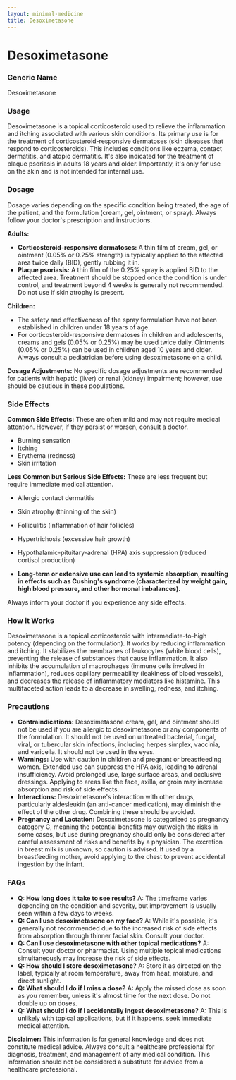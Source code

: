 ```yaml
---
layout: minimal-medicine
title: Desoximetasone
---
```


# Desoximetasone
### Generic Name
Desoximetasone

### Usage
Desoximetasone is a topical corticosteroid used to relieve the inflammation and itching associated with various skin conditions.  Its primary use is for the treatment of corticosteroid-responsive dermatoses (skin diseases that respond to corticosteroids).  This includes conditions like eczema, contact dermatitis, and atopic dermatitis.  It's also indicated for the treatment of plaque psoriasis in adults 18 years and older.  Importantly, it's only for use on the skin and is not intended for internal use.

### Dosage
Dosage varies depending on the specific condition being treated, the age of the patient, and the formulation (cream, gel, ointment, or spray). Always follow your doctor's prescription and instructions.

**Adults:**

* **Corticosteroid-responsive dermatoses:**  A thin film of cream, gel, or ointment (0.05% or 0.25% strength) is typically applied to the affected area twice daily (BID), gently rubbing it in.
* **Plaque psoriasis:** A thin film of the 0.25% spray is applied BID to the affected area. Treatment should be stopped once the condition is under control, and treatment beyond 4 weeks is generally not recommended.  Do not use if skin atrophy is present.

**Children:**

* The safety and effectiveness of the spray formulation have not been established in children under 18 years of age.
* For corticosteroid-responsive dermatoses in children and adolescents, creams and gels (0.05% or 0.25%) may be used twice daily. Ointments (0.05% or 0.25%) can be used in children aged 10 years and older.  Always consult a pediatrician before using desoximetasone on a child.

**Dosage Adjustments:**  No specific dosage adjustments are recommended for patients with hepatic (liver) or renal (kidney) impairment; however, use should be cautious in these populations.

### Side Effects

**Common Side Effects:**  These are often mild and may not require medical attention.  However, if they persist or worsen, consult a doctor.

* Burning sensation
* Itching
* Erythema (redness)
* Skin irritation

**Less Common but Serious Side Effects:**  These are less frequent but require immediate medical attention.

* Allergic contact dermatitis
* Skin atrophy (thinning of the skin)
* Folliculitis (inflammation of hair follicles)
* Hypertrichosis (excessive hair growth)
* Hypothalamic-pituitary-adrenal (HPA) axis suppression (reduced cortisol production)

* **Long-term or extensive use can lead to systemic absorption, resulting in effects such as Cushing's syndrome (characterized by weight gain, high blood pressure, and other hormonal imbalances).**

Always inform your doctor if you experience any side effects.


### How it Works
Desoximetasone is a topical corticosteroid with intermediate-to-high potency (depending on the formulation). It works by reducing inflammation and itching.  It stabilizes the membranes of leukocytes (white blood cells), preventing the release of substances that cause inflammation. It also inhibits the accumulation of macrophages (immune cells involved in inflammation), reduces capillary permeability (leakiness of blood vessels), and decreases the release of inflammatory mediators like histamine.  This multifaceted action leads to a decrease in swelling, redness, and itching.

### Precautions

* **Contraindications:**  Desoximetasone cream, gel, and ointment should not be used if you are allergic to desoximetasone or any components of the formulation. It should not be used on untreated bacterial, fungal, viral, or tubercular skin infections, including herpes simplex, vaccinia, and varicella. It should not be used in the eyes.
* **Warnings:**  Use with caution in children and pregnant or breastfeeding women.  Extended use can suppress the HPA axis, leading to adrenal insufficiency.  Avoid prolonged use, large surface areas, and occlusive dressings.  Applying to areas like the face, axilla, or groin may increase absorption and risk of side effects.
* **Interactions:** Desoximetasone's interaction with other drugs, particularly aldesleukin (an anti-cancer medication), may diminish the effect of the other drug.  Combining these should be avoided.
* **Pregnancy and Lactation:** Desoximetasone is categorized as pregnancy category C, meaning the potential benefits may outweigh the risks in some cases, but use during pregnancy should only be considered after careful assessment of risks and benefits by a physician.  The excretion in breast milk is unknown, so caution is advised. If used by a breastfeeding mother, avoid applying to the chest to prevent accidental ingestion by the infant.


### FAQs

* **Q: How long does it take to see results?** A: The timeframe varies depending on the condition and severity, but improvement is usually seen within a few days to weeks.
* **Q: Can I use desoximetasone on my face?** A: While it's possible, it's generally not recommended due to the increased risk of side effects from absorption through thinner facial skin.  Consult your doctor.
* **Q: Can I use desoximetasone with other topical medications?** A: Consult your doctor or pharmacist.  Using multiple topical medications simultaneously may increase the risk of side effects.
* **Q: How should I store desoximetasone?** A: Store it as directed on the label, typically at room temperature, away from heat, moisture, and direct sunlight.
* **Q: What should I do if I miss a dose?** A: Apply the missed dose as soon as you remember, unless it's almost time for the next dose.  Do not double up on doses.
* **Q: What should I do if I accidentally ingest desoximetasone?** A: This is unlikely with topical applications, but if it happens, seek immediate medical attention.


**Disclaimer:** This information is for general knowledge and does not constitute medical advice. Always consult a healthcare professional for diagnosis, treatment, and management of any medical condition.  This information should not be considered a substitute for advice from a healthcare professional.
